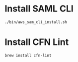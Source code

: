 # Install SAML CLI 

```sh
./bin/aws_sam_cli_install.sh 
```

# Install CFN Lint 

```sh
brew install cfn-lint
```